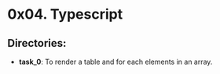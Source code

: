 # 0x04. Typescript
## Directories:
- **task_0**: To render a table and for each elements in an array.
